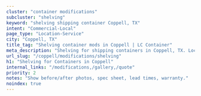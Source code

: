```yaml
---
cluster: "container modifications"
subcluster: "shelving"
keyword: "shelving shipping container Coppell, TX"
intent: "Commercial-Local"
page_type: "Location-Service"
city: "Coppell, TX"
title_tag: "Shelving container mods in Coppell | LC Container"
meta_description: "Shelving for shipping containers in Coppell, TX. Local fabrication & pro install. LC Container — Since 2003. Get a quote."
url_slug: "/coppell/modifications/shelving"
h1: "Shelving for Containers in Coppell"
internal_links: "/modifications,/gallery,/quote"
priority: 2
notes: "Show before/after photos, spec sheet, lead times, warranty."
noindex: true
---
```


<!-- TODO: Add unique city/inventory copy, images, and internal links here. -->
